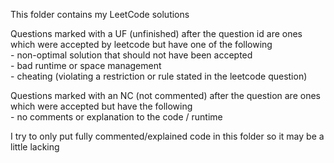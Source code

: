 
This folder contains my LeetCode solutions

Questions marked with a UF (unfinished) after the question id are ones which were accepted by leetcode but have one of the following  
    - non-optimal solution that should not have been accepted  
        - bad runtime or space management  
    - cheating (violating a restriction or rule stated in the leetcode question)  

Questions marked with an NC (not commented) after the question are ones which were accepted but have the following  
    - no comments or explanation to the code / runtime

I try to only put fully commented/explained code in this folder so it may be a little lacking 
